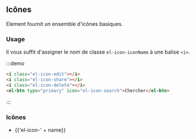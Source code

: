 ## Icônes

Element fournit un ensemble d'icônes basiques.

### Usage

Il vous suffit d'assigner le nom de classe `el-icon-iconName` à une balise `<i>`.

:::demo

```html
<i class="el-icon-edit"></i>
<i class="el-icon-share"></i>
<i class="el-icon-delete"></i>
<el-btn type="primary" icon="el-icon-search">Chercher</el-btn>

```
:::

### Icônes

<ul class="icon-list">
  <li v-for="name in $icon" :key="name">
    <span>
      <i :class="'el-icon-' + name"></i>
      <span class="icon-name">{{'el-icon-' + name}}</span>
    </span>
  </li>
</ul>
